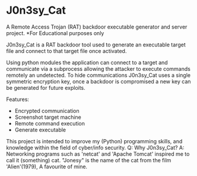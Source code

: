 # J0n3sy_Cat
A Remote Access Trojan (RAT) backdoor executable generator and server project. 
*For Educational purposes only

J0n3sy_Cat is a RAT backdoor tool used to generate an executable target file and connect to that target file once activated.

Using python modules the application can connect to a target and communicate via a subprocess allowing the attacker to execute commands remotely an undetected. To hide communications J0n3sy_Cat uses a single symmetric encryption key, once a backdoor is compromised a new key can be generated for future exploits.

Features:
 - Encrypted communication
 - Screenshot target machine
 - Remote command execution
 - Generate executable
 
This project is intended to improve my (Python) programming skills, and knowledge within the field of cyber/info security.
Q: Why J0n3sy_Cat?
A: Networking programs such as 'netcat' and 'Apache Tomcat' inspired me to call it (something) cat. "Jonesy" is the name of the cat from the film 'Alien'(1979), A favourite of mine.
